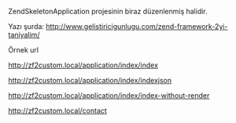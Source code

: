 ZendSkeletonApplication projesinin biraz düzenlenmiş halidir.

Yazı şurda: http://www.gelistiricigunlugu.com/zend-framework-2yi-taniyalim/

Örnek url

http://zf2custom.local/application/index/index

http://zf2custom.local/application/index/indexjson

http://zf2custom.local/application/index/index-without-render

http://zf2custom.local/contact
